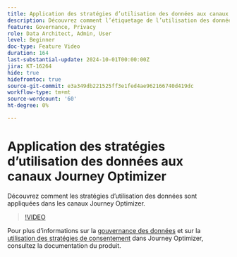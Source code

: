```yaml
---
title: Application des stratégies d’utilisation des données aux canaux Journey Optimizer
description: Découvrez comment l’étiquetage de l’utilisation des données est appliqué dans les canaux Journey Optimizer.
feature: Governance, Privacy
role: Data Architect, Admin, User
level: Beginner
doc-type: Feature Video
duration: 164
last-substantial-update: 2024-10-01T00:00:00Z
jira: KT-16264
hide: true
hidefromtoc: true
source-git-commit: e3a349db221525ff3e1fed4ae962166740d419dc
workflow-type: tm+mt
source-wordcount: '60'
ht-degree: 0%

---
```



# Application des stratégies d’utilisation des données aux canaux Journey Optimizer

Découvrez comment les stratégies d’utilisation des données sont appliquées dans les canaux Journey Optimizer.

>[!VIDEO](https://video.tv.adobe.com/v/3434901/?learn=on)

Pour plus d’informations sur la [gouvernance des données](https://experienceleague.adobe.com/en/docs/journey-optimizer/using/privacy/action-privacy-restricted) et sur la [ utilisation des stratégies de consentement](https://experienceleague.adobe.com/en/docs/journey-optimizer/using/privacy/consent/consent-restricted) dans Journey Optimizer, consultez la documentation du produit.